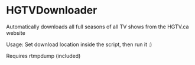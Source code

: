 HGTVDownloader
==============

Automatically downloads all full seasons of all TV shows from the HGTV.ca website

Usage: Set download location inside the script, then run it :)

Requires rtmpdump (included)